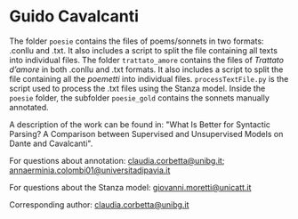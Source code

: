 # Guido Cavalcanti


The folder ```poesie``` contains the files of poems/sonnets in two formats: .conllu and .txt. It also includes a script to split the file containing all texts into individual files.
The folder ```trattato_amore``` contains the files of _Trattato d’amore_ in both .conllu and .txt formats. It also includes a script to split the file containing all the _poemetti_ into individual files.
```processTextFile.py``` is the script used to process the .txt files using the Stanza model.
Inside the ```poesie``` folder, the subfolder ```poesie_gold``` contains the sonnets manually annotated.

A description of the work can be found in: "What Is Better for Syntactic Parsing? A Comparison between Supervised and Unsupervised Models on Dante and Cavalcanti". 

For questions about annotation:
claudia.corbetta@unibg.it; 
annaerminia.colombi01@universitadipavia.it
 
For questions about the Stanza model:
giovanni.moretti@unicatt.it

Corresponding author: claudia.corbetta@unibg.it

